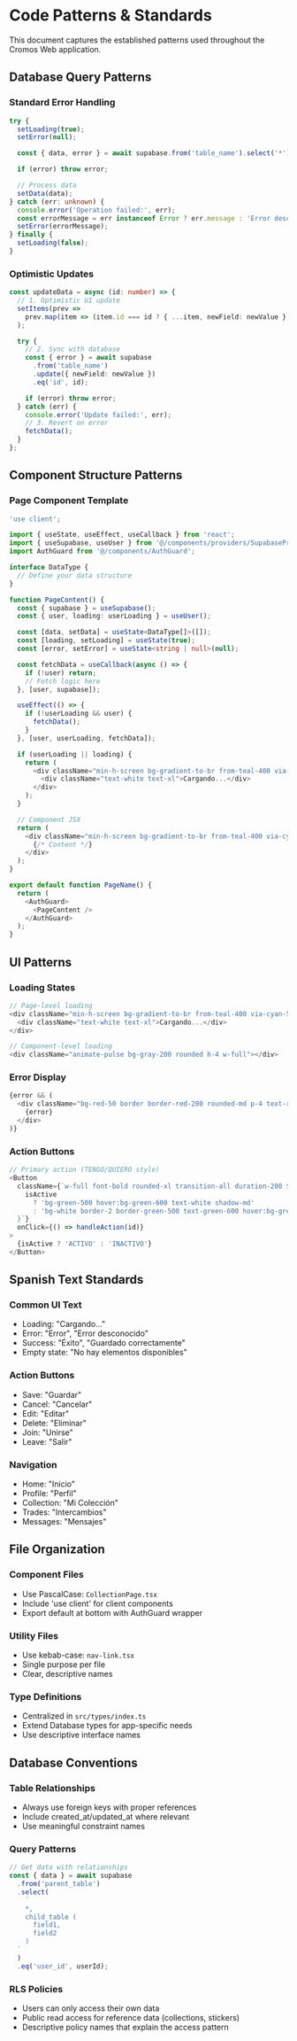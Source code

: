 # Code Patterns & Standards

This document captures the established patterns used throughout the Cromos Web application.

## Database Query Patterns

### Standard Error Handling

```typescript
try {
  setLoading(true);
  setError(null);

  const { data, error } = await supabase.from('table_name').select('*');

  if (error) throw error;

  // Process data
  setData(data);
} catch (err: unknown) {
  console.error('Operation failed:', err);
  const errorMessage = err instanceof Error ? err.message : 'Error desconocido';
  setError(errorMessage);
} finally {
  setLoading(false);
}
```

### Optimistic Updates

```typescript
const updateData = async (id: number) => {
  // 1. Optimistic UI update
  setItems(prev =>
    prev.map(item => (item.id === id ? { ...item, newField: newValue } : item))
  );

  try {
    // 2. Sync with database
    const { error } = await supabase
      .from('table_name')
      .update({ newField: newValue })
      .eq('id', id);

    if (error) throw error;
  } catch (err) {
    console.error('Update failed:', err);
    // 3. Revert on error
    fetchData();
  }
};
```

## Component Structure Patterns

### Page Component Template

```typescript
'use client';

import { useState, useEffect, useCallback } from 'react';
import { useSupabase, useUser } from '@/components/providers/SupabaseProvider';
import AuthGuard from '@/components/AuthGuard';

interface DataType {
  // Define your data structure
}

function PageContent() {
  const { supabase } = useSupabase();
  const { user, loading: userLoading } = useUser();

  const [data, setData] = useState<DataType[]>([]);
  const [loading, setLoading] = useState(true);
  const [error, setError] = useState<string | null>(null);

  const fetchData = useCallback(async () => {
    if (!user) return;
    // Fetch logic here
  }, [user, supabase]);

  useEffect(() => {
    if (!userLoading && user) {
      fetchData();
    }
  }, [user, userLoading, fetchData]);

  if (userLoading || loading) {
    return (
      <div className="min-h-screen bg-gradient-to-br from-teal-400 via-cyan-500 to-blue-600 flex items-center justify-center">
        <div className="text-white text-xl">Cargando...</div>
      </div>
    );
  }

  // Component JSX
  return (
    <div className="min-h-screen bg-gradient-to-br from-teal-400 via-cyan-500 to-blue-600">
      {/* Content */}
    </div>
  );
}

export default function PageName() {
  return (
    <AuthGuard>
      <PageContent />
    </AuthGuard>
  );
}
```

## UI Patterns

### Loading States

```typescript
// Page-level loading
<div className="min-h-screen bg-gradient-to-br from-teal-400 via-cyan-500 to-blue-600 flex items-center justify-center">
  <div className="text-white text-xl">Cargando...</div>
</div>

// Component-level loading
<div className="animate-pulse bg-gray-200 rounded h-4 w-full"></div>
```

### Error Display

```typescript
{error && (
  <div className="bg-red-50 border border-red-200 rounded-md p-4 text-red-700">
    {error}
  </div>
)}
```

### Action Buttons

```typescript
// Primary action (TENGO/QUIERO style)
<Button
  className={`w-full font-bold rounded-xl transition-all duration-200 ${
    isActive
      ? 'bg-green-500 hover:bg-green-600 text-white shadow-md'
      : 'bg-white border-2 border-green-500 text-green-600 hover:bg-green-50'
  }`}
  onClick={() => handleAction(id)}
>
  {isActive ? 'ACTIVO' : 'INACTIVO'}
</Button>
```

## Spanish Text Standards

### Common UI Text

- Loading: "Cargando..."
- Error: "Error", "Error desconocido"
- Success: "Éxito", "Guardado correctamente"
- Empty state: "No hay elementos disponibles"

### Action Buttons

- Save: "Guardar"
- Cancel: "Cancelar"
- Edit: "Editar"
- Delete: "Eliminar"
- Join: "Unirse"
- Leave: "Salir"

### Navigation

- Home: "Inicio"
- Profile: "Perfil"
- Collection: "Mi Colección"
- Trades: "Intercambios"
- Messages: "Mensajes"

## File Organization

### Component Files

- Use PascalCase: `CollectionPage.tsx`
- Include 'use client' for client components
- Export default at bottom with AuthGuard wrapper

### Utility Files

- Use kebab-case: `nav-link.tsx`
- Single purpose per file
- Clear, descriptive names

### Type Definitions

- Centralized in `src/types/index.ts`
- Extend Database types for app-specific needs
- Use descriptive interface names

## Database Conventions

### Table Relationships

- Always use foreign keys with proper references
- Include created_at/updated_at where relevant
- Use meaningful constraint names

### Query Patterns

```typescript
// Get data with relationships
const { data } = await supabase
  .from('parent_table')
  .select(
    `
    *,
    child_table (
      field1,
      field2
    )
  `
  )
  .eq('user_id', userId);
```

### RLS Policies

- Users can only access their own data
- Public read access for reference data (collections, stickers)
- Descriptive policy names that explain the access pattern
